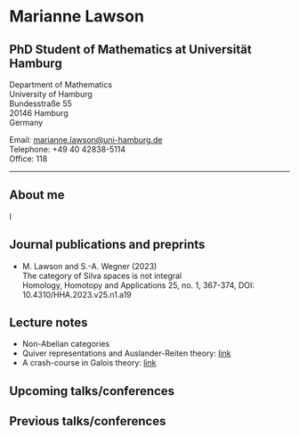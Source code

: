 # Marianne Lawson 

## PhD Student of Mathematics at Universität Hamburg


Department of Mathematics <br> University of Hamburg <br> Bundesstraße 55 <br> 20146 Hamburg <br> Germany



Email: marianne.lawson@uni-hamburg.de <br> Telephone: +49 40 42838-5114  <br> Office: 118

___________

## About me 

I 

## Journal publications and preprints


* M. Lawson and S.-A. Wegner (2023) <br> The category of Silva spaces is not integral <br> Homology, Homotopy and Applications 25, no. 1, 367-374, DOI: 10.4310/HHA.2023.v25.n1.a19



## Lecture notes

* Non-Abelian categories
* Quiver representations and Auslander-Reiten theory: [link](https://drive.google.com/file/d/1S6P3MAHSqHiy8QH8QbjaJRfSZf56rDep/view?usp=share_link)
* A crash-course in Galois theory: [link](https://drive.google.com/file/d/1UWZH1tKS5KaKfujYCeskVLlXla8BwJ9B/view?usp=share_link)

## Upcoming talks/conferences


## Previous talks/conferences 

